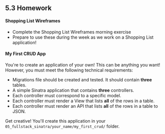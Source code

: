 ## 5.3 Homework

#### Shopping List Wireframes

* Complete the Shopping List Wireframes morning exercise
* Prepare to use these during the week as we work on a Shopping List application!

#### My First CRUD App

You're to create an application of your own! This can be anything you want! However, you must meet the following technical requirements:

* Migrations file should be created and tested. It should contain **three** tables.
* A simple Sinatra application that contains **three** controllers.
* Each controller must correspond to a specific model.
* Each controller must render a View that lists **all** of the rows in a table.
* Each controller must render an API that lists **all** of the rows in a table to JSON.

Get creative! You'll create this application in your `05_fullstack_sinatra/your_name/my_first_crud/` folder. 
